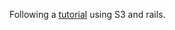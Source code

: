 Following a 
[tutorial](http://net.tutsplus.com/tutorials/create-a-simple-music-streaming-app-with-ruby-on-rails/)
using S3 and rails.